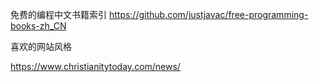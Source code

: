 


免费的编程中文书籍索引
https://github.com/justjavac/free-programming-books-zh_CN



喜欢的网站风格

https://www.christianitytoday.com/news/

